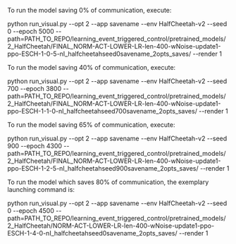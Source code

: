 To run the model saving 0% of communication, execute:

python run_visual.py --opt 2  --app savename --env HalfCheetah-v2 --seed 0 --epoch 5000 --path=PATH_TO_REPO/learning_event_triggered_control/pretrained_models/2_HalfCheetah/FINAL_NORM-ACT-LOWER-LR-len-400-wNoise-update1-ppo-ESCH-1-0-5-nI_halfcheetahseed0savename_2opts_saves/ --render 1

To run the model saving 40% of communication, execute:

python run_visual.py --opt 2  --app savename --env HalfCheetah-v2 --seed 700 --epoch 3800 --path=PATH_TO_REPO/learning_event_triggered_control/pretrained_models/2_HalfCheetah/FINAL_NORM-ACT-LOWER-LR-len-400-wNoise-update1-ppo-ESCH-1-1-0-nI_halfcheetahseed700savename_2opts_saves/ --render 1

To run the model saving 65% of communication, execute:

python run_visual.py --opt 2  --app savename --env HalfCheetah-v2 --seed 900 --epoch 4300 --path=PATH_TO_REPO/learning_event_triggered_control/pretrained_models/2_HalfCheetah/FINAL_NORM-ACT-LOWER-LR-len-400-wNoise-update1-ppo-ESCH-1-2-5-nI_halfcheetahseed900savename_2opts_saves/ --render 1

To run the model which saves 80% of communication, the exemplary launching command is:

python run_visual.py --opt 2  --app savename --env HalfCheetah-v2 --seed 0 --epoch 4500 --path=PATH_TO_REPO/learning_event_triggered_control/pretrained_models/2_HalfCheetah/NORM-ACT-LOWER-LR-len-400-wNoise-update1-ppo-ESCH-1-4-0-nI_halfcheetahseed0savename_2opts_saves/ --render 1
